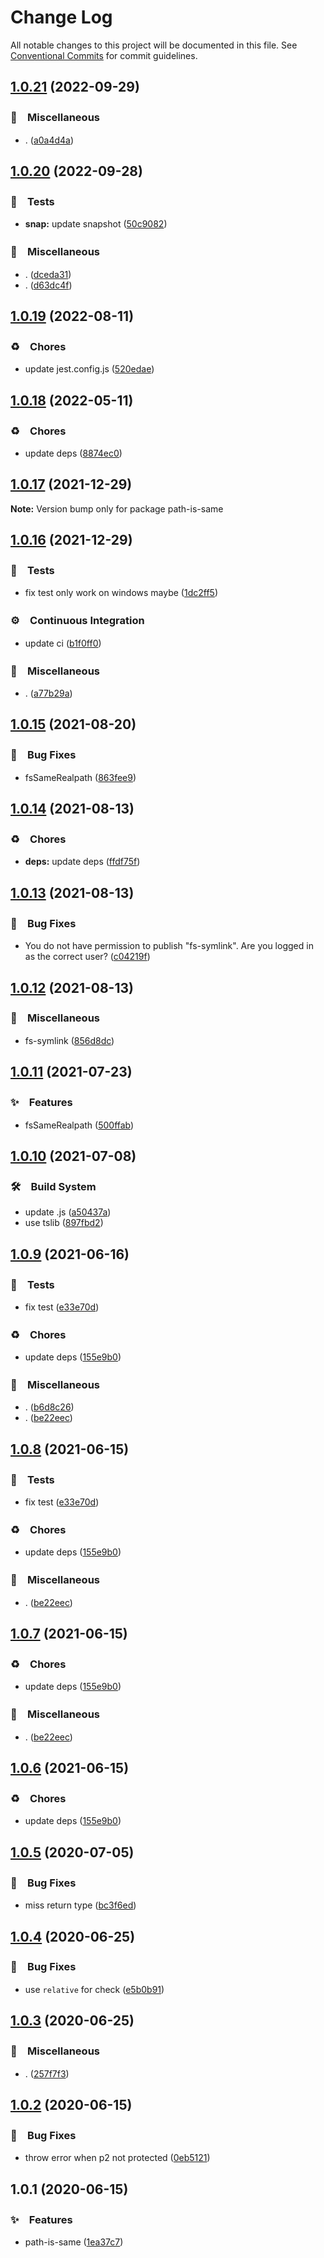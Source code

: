 # Change Log

All notable changes to this project will be documented in this file.
See [Conventional Commits](https://conventionalcommits.org) for commit guidelines.

## [1.0.21](https://github.com/bluelovers/ws-iconv/compare/path-is-same@1.0.20...path-is-same@1.0.21) (2022-09-29)



### 🔖　Miscellaneous

* . ([a0a4d4a](https://github.com/bluelovers/ws-iconv/commit/a0a4d4a7d220fdf76dae7cdcb77b1d40da5e1b62))



## [1.0.20](https://github.com/bluelovers/ws-iconv/compare/path-is-same@1.0.19...path-is-same@1.0.20) (2022-09-28)



### 🚨　Tests

* **snap:** update snapshot ([50c9082](https://github.com/bluelovers/ws-iconv/commit/50c90823b7b65aa3f10f14b771327e81f0905f6e))


### 🔖　Miscellaneous

* . ([dceda31](https://github.com/bluelovers/ws-iconv/commit/dceda31798222a650c62f9bd688b9fa55b915cc7))
* . ([d63dc4f](https://github.com/bluelovers/ws-iconv/commit/d63dc4f45321ac9d9f2811a1565ade6aaff0ffe1))



## [1.0.19](https://github.com/bluelovers/ws-iconv/compare/path-is-same@1.0.18...path-is-same@1.0.19) (2022-08-11)


### ♻️　Chores

* update jest.config.js ([520edae](https://github.com/bluelovers/ws-iconv/commit/520edae6273f468fb194a76486b80432b4d69758))





## [1.0.18](https://github.com/bluelovers/ws-iconv/compare/path-is-same@1.0.17...path-is-same@1.0.18) (2022-05-11)


### ♻️　Chores

* update deps ([8874ec0](https://github.com/bluelovers/ws-iconv/commit/8874ec0576dc65e55d6710c61a1dc67e3142fa8f))





## [1.0.17](https://github.com/bluelovers/ws-iconv/compare/path-is-same@1.0.16...path-is-same@1.0.17) (2021-12-29)

**Note:** Version bump only for package path-is-same





## [1.0.16](https://github.com/bluelovers/ws-iconv/compare/path-is-same@1.0.15...path-is-same@1.0.16) (2021-12-29)


### 🚨　Tests

* fix test only work on windows maybe ([1dc2ff5](https://github.com/bluelovers/ws-iconv/commit/1dc2ff59c37c73c0ca97031a2ae329df2409c263))


### ⚙️　Continuous Integration

* update ci ([b1f0ff0](https://github.com/bluelovers/ws-iconv/commit/b1f0ff0366add72530c6de117ecbc0fdec481aec))


### 🔖　Miscellaneous

* . ([a77b29a](https://github.com/bluelovers/ws-iconv/commit/a77b29ae69eb4e0c87d5120618c699273637510a))





## [1.0.15](https://github.com/bluelovers/ws-iconv/compare/path-is-same@1.0.14...path-is-same@1.0.15) (2021-08-20)


### 🐛　Bug Fixes

* fsSameRealpath ([863fee9](https://github.com/bluelovers/ws-iconv/commit/863fee982a3b4802f6c2d12b22589002e2aab866))





## [1.0.14](https://github.com/bluelovers/ws-iconv/compare/path-is-same@1.0.13...path-is-same@1.0.14) (2021-08-13)


### ♻️　Chores

* **deps:** update deps ([ffdf75f](https://github.com/bluelovers/ws-iconv/commit/ffdf75f27917b2698690436b66df040f2cc5cebc))





## [1.0.13](https://github.com/bluelovers/ws-iconv/compare/path-is-same@1.0.12...path-is-same@1.0.13) (2021-08-13)


### 🐛　Bug Fixes

* You do not have permission to publish "fs-symlink". Are you logged in as the correct user? ([c04219f](https://github.com/bluelovers/ws-iconv/commit/c04219fd4047650db80e3915997dcfacdc7f7700))





## [1.0.12](https://github.com/bluelovers/ws-iconv/compare/path-is-same@1.0.11...path-is-same@1.0.12) (2021-08-13)


### 🔖　Miscellaneous

* fs-symlink ([856d8dc](https://github.com/bluelovers/ws-iconv/commit/856d8dc8d543a71833c92507fb844956623835f3))





## [1.0.11](https://github.com/bluelovers/ws-iconv/compare/path-is-same@1.0.10...path-is-same@1.0.11) (2021-07-23)


### ✨　Features

* fsSameRealpath ([500ffab](https://github.com/bluelovers/ws-iconv/commit/500ffabe9498699f8943719617f8dfe99f7235b3))





## [1.0.10](https://github.com/bluelovers/ws-iconv/compare/path-is-same@1.0.9...path-is-same@1.0.10) (2021-07-08)


### 🛠　Build System

* update .js ([a50437a](https://github.com/bluelovers/ws-iconv/commit/a50437a84acedeabe884b56978507ee04ea90d58))
* use tslib ([897fbd2](https://github.com/bluelovers/ws-iconv/commit/897fbd2808c31f284dd368759f715c450b033e5e))





## [1.0.9](https://github.com/bluelovers/ws-iconv/compare/path-is-same@1.0.5...path-is-same@1.0.9) (2021-06-16)


### 🚨　Tests

* fix test ([e33e70d](https://github.com/bluelovers/ws-iconv/commit/e33e70ddfe12175c4dfc5eb6375a2015b147eded))


### ♻️　Chores

* update deps ([155e9b0](https://github.com/bluelovers/ws-iconv/commit/155e9b0a1aaf956c9d660dee61c59ef998b77131))


### 🔖　Miscellaneous

* . ([b6d8c26](https://github.com/bluelovers/ws-iconv/commit/b6d8c260f2ae71e650af52391117e1ba018955ff))
* . ([be22eec](https://github.com/bluelovers/ws-iconv/commit/be22eec8fe89b92477c48fe46b3e533408338ed3))





## [1.0.8](https://github.com/bluelovers/ws-iconv/compare/path-is-same@1.0.5...path-is-same@1.0.8) (2021-06-15)


### 🚨　Tests

* fix test ([e33e70d](https://github.com/bluelovers/ws-iconv/commit/e33e70ddfe12175c4dfc5eb6375a2015b147eded))


### ♻️　Chores

* update deps ([155e9b0](https://github.com/bluelovers/ws-iconv/commit/155e9b0a1aaf956c9d660dee61c59ef998b77131))


### 🔖　Miscellaneous

* . ([be22eec](https://github.com/bluelovers/ws-iconv/commit/be22eec8fe89b92477c48fe46b3e533408338ed3))





## [1.0.7](https://github.com/bluelovers/ws-iconv/compare/path-is-same@1.0.5...path-is-same@1.0.7) (2021-06-15)


### ♻️　Chores

* update deps ([155e9b0](https://github.com/bluelovers/ws-iconv/commit/155e9b0a1aaf956c9d660dee61c59ef998b77131))


### 🔖　Miscellaneous

* . ([be22eec](https://github.com/bluelovers/ws-iconv/commit/be22eec8fe89b92477c48fe46b3e533408338ed3))





## [1.0.6](https://github.com/bluelovers/ws-iconv/compare/path-is-same@1.0.5...path-is-same@1.0.6) (2021-06-15)


### ♻️　Chores

* update deps ([155e9b0](https://github.com/bluelovers/ws-iconv/commit/155e9b0a1aaf956c9d660dee61c59ef998b77131))





## [1.0.5](https://github.com/bluelovers/ws-iconv/compare/path-is-same@1.0.4...path-is-same@1.0.5) (2020-07-05)


### 🐛　Bug Fixes

* miss return type ([bc3f6ed](https://github.com/bluelovers/ws-iconv/commit/bc3f6ed49d9063c7f8e9f550030fd137d328bb0d))





## [1.0.4](https://github.com/bluelovers/ws-iconv/compare/path-is-same@1.0.3...path-is-same@1.0.4) (2020-06-25)


### 🐛　Bug Fixes

* use `relative` for check ([e5b0b91](https://github.com/bluelovers/ws-iconv/commit/e5b0b9139ee34b48300c5ac8309e8f0e8366209e))





## [1.0.3](https://github.com/bluelovers/ws-iconv/compare/path-is-same@1.0.2...path-is-same@1.0.3) (2020-06-25)


### 🔖　Miscellaneous

* . ([257f7f3](https://github.com/bluelovers/ws-iconv/commit/257f7f3a006e35ab45c3781e028b93e276716f67))





## [1.0.2](https://github.com/bluelovers/ws-iconv/compare/path-is-same@1.0.1...path-is-same@1.0.2) (2020-06-15)


### 🐛　Bug Fixes

*  throw error when p2 not protected ([0eb5121](https://github.com/bluelovers/ws-iconv/commit/0eb512188b0799b9a782f4e91d2c643accdafee4))





## 1.0.1 (2020-06-15)


### ✨　Features

*  path-is-same ([1ea37c7](https://github.com/bluelovers/ws-iconv/commit/1ea37c79943d90db677ba6dd886ff68283a906d5))
